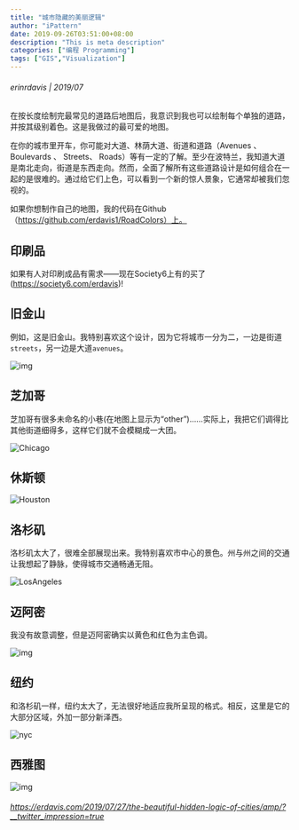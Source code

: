 ```yaml
---
title: "城市隐藏的美丽逻辑"
author: "iPattern"
date: 2019-09-26T03:51:00+08:00
description: "This is meta description"
categories: ["编程 Programming"]
tags: ["GIS","Visualization"]
---
```


###### erinrdavis | 2019/07

在按长度绘制完最常见的道路后地图后，我意识到我也可以绘制每个单独的道路，并按其级别着色。这是我做过的最可爱的地图。

在你的城市里开车，你可能对大道、林荫大道、街道和道路（Avenues 、 Boulevards 、 Streets、 Roads）等有一定的了解。至少在波特兰，我知道大道是南北走向，街道是东西走向。然而，全面了解所有这些道路设计是如何组合在一起的是很难的。通过给它们上色，可以看到一个新的惊人景象，它通常却被我们忽视的。

如果你想制作自己的地图，我的代码在Github（https://github.com/erdavis1/RoadColors）上。

## 印刷品

如果有人对印刷成品有需求——现在Society6上有的买了(https://society6.com/erdavis)!

## 旧金山

例如，这是旧金山。我特别喜欢这个设计，因为它将城市一分为二，一边是街道`streets`，另一边是大道`avenues`。

![img](https://tva1.sinaimg.cn/large/006y8mN6gy1g7ce54blz0j30qt0sfar0.jpg)

## 芝加哥

芝加哥有很多未命名的小巷(在地图上显示为“other”)……实际上，我把它们调得比其他街道细得多，这样它们就不会模糊成一大团。

![Chicago](https://tva1.sinaimg.cn/large/006y8mN6gy1g7ce5cxjetj30u012hkjn.jpg)

## 休斯顿

![Houston](https://tva1.sinaimg.cn/large/006y8mN6gy1g7ce5ledy9j30u00u0x6r.jpg)

## 洛杉矶

洛杉矶太大了，很难全部展现出来。我特别喜欢市中心的景色。州与州之间的交通让我想起了静脉，使得城市交通畅通无阻。

![LosAngeles](https://tva1.sinaimg.cn/large/006y8mN6gy1g7ce66iokgj30u00u0u10.jpg)

## 迈阿密

我没有故意调整，但是迈阿密确实以黄色和红色为主色调。

![img](https://tva1.sinaimg.cn/large/006y8mN6gy1g7ce6f6tdsj30m20sgnh3.jpg)

## 纽约

和洛杉矶一样，纽约太大了，无法很好地适应我所呈现的格式。相反，这里是它的大部分区域，外加一部分新泽西。

![nyc](https://tva1.sinaimg.cn/large/006y8mN6gy1g7ce6pa1m9j30u00u0hdx.jpg)

## 西雅图


![img](https://tva1.sinaimg.cn/large/006y8mN6gy1g7ce6u4b04j30ma0shkcj.jpg)



###### https://erdavis.com/2019/07/27/the-beautiful-hidden-logic-of-cities/amp/?__twitter_impression=true